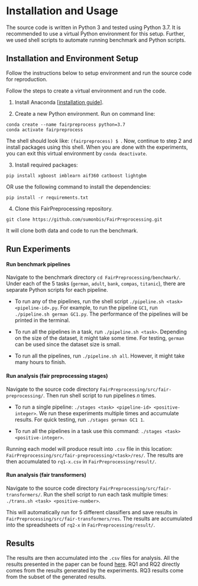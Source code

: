 # Installation and Usage

The source code is written in Python 3 and tested using Python 3.7. It is recommended to use a virtual Python environment for this setup. Further, we used shell scripts to automate running benchmark and Python scripts.

## Installation and Environment Setup
Follow the instructions below to setup environment and run the source code for reproduction.

Follow the steps to create a virtual environment and run the code.

1. Install Anaconda [[installation guide](https://docs.anaconda.com/anaconda/install/)].

2. Create a new Python environment. Run on command line:
```
conda create --name fairpreprocess python=3.7
conda activate fairpreprocess
```
The shell should look like: `(fairpreprocess) $ `. Now, continue to step 2 and install packages using this shell.
When you are done with the experiments, you can exit this virtual environment by `conda deactivate`.

3. Install required packages:
```
pip install xgboost imblearn aif360 catboost lightgbm
```
OR use the following command to install the dependencies:
```
pip install -r requirements.txt
```


4. Clone this FairPreprocessing repository.
```
git clone https://github.com/sumonbis/FairPreprocessing.git
```
It will clone both data and code to run the benchmark.

## Run Experiments

#### Run benchmark pipelines
Navigate to the benchmark directory `cd FairPreprocessing/benchmark/`.
Under each of the 5 tasks (`german`, `adult`, `bank`, `compas`, `titanic`), there are separate Python scripts for each pipeline.

* To run any of the pipelines, run the shell script `./pipeline.sh <task> <pipeline-id>.py`. For example, to run the pipeline `GC1`, run `./pipeline.sh german GC1.py`. The performance of the pipelines will be printed in the terminal.

* To run all the pipelines in a task, run `./pipeline.sh <task>`. Depending on the size of the dataset, it might take some time. For testing, `german` can be used since the dataset size is small.

* To run all the pipelines, run `./pipeline.sh all`. However, it might take many hours to finish.  

#### Run analysis (fair preprocessing stages)
Navigate to the source code directory `FairPreprocessing/src/fair-preprocessing/`. Then run shell script to run pipelines *n* times.

* To run a single pipeline: `./stages <task> <pipeline-id> <positive-integer>`. We run these experiments multiple times and accumulate results. For quick testing, run `./stages german GC1 1`.

* To run all the pipelines in a task use this command: `./stages <task> <positive-integer>`.

Running each model will produce result into `.csv` file in this location: `FairPreprocessing/src/fair-preprocessing/<task>/res/`. The results are then accumulated to `rq1-x.csv` in `FairPreprocessing/result/`.

#### Run analysis (fair transformers)
Navigate to the source code directory `FairPreprocessing/src/fair-transformers/`. Run the shell script to run each task multiple times: `./trans.sh <task> <positive-number>`.

This will automatically run for 5 different classifiers and save results in `FairPreprocessing/src/fair-transformers/res`. The results are accumulated into the spreadsheets of `rq2-x` in `FairPreprocessing/result/`.

## Results

The results are then accumulated into the `.csv` files for analysis. All the results presented in the paper can be found [here](res/). RQ1 and RQ2 directly comes from the results generated by the experiments. RQ3 results come from the subset of the generated results.
